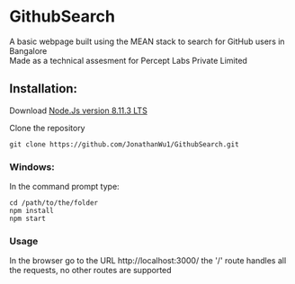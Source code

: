 # GithubSearch

  A basic webpage built using the MEAN stack to search for GitHub users in Bangalore  
  Made as a technical assesment for Percept Labs Private Limited  
  
## Installation:  
  
  Download [Node.Js version 8.11.3 LTS](https://nodejs.org/en/)  
  
  Clone the repository   
  ```
  git clone https://github.com/JonathanWu1/GithubSearch.git
  ```
  
  ### Windows:  
  In the command prompt type:  
  ```
  cd /path/to/the/folder
  npm install
  npm start
  ```
  
  ### Usage
  In the browser go to the URL http://localhost:3000/
  the '/' route handles all the requests, no other routes are supported
  
